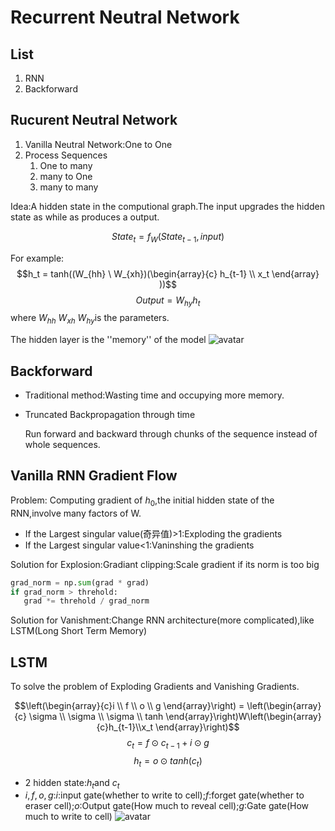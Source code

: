 # Recurrent Neutral Network

## List
1. RNN
2. Backforward

## Rucurent Neutral Network
1. Vanilla Neutral Network:One to One
2. Process Sequences
   1. One to many
   2. many to One
   3. many to many

Idea:A hidden state in the computional graph.The input upgrades the hidden state as while as produces a output.

$$State_t = f_W(State_{t-1},input)$$

For example:
$$h_t = tanh((W_{hh} \ W_{xh})(\begin{array}{c}
   h_{t-1} \\ x_t
\end{array} ))$$$$Output = W_{hy}h_t$$
where $W_{hh}$ $W_{xh}$ $W_{hy}$is the parameters.

The hidden layer is the ''memory'' of the model
![avatar](./L10_Pic1.png)

## Backforward

- Traditional method:Wasting time and occupying more memory.
- Truncated Backpropagation through time
    
    Run forward and backward through chunks of the sequence instead of whole sequences.

## Vanilla RNN Gradient Flow
Problem: Computing gradient of $h_0$,the initial hidden state of the RNN,involve many factors of W.

- If the Largest singular value(奇异值)>1:Exploding the gradients
- If the Largest singular value<1:Vaninshing the gradients

Solution for Explosion:Gradiant clipping:Scale gradient if its norm is too big
```python
grad_norm = np.sum(grad * grad)
if grad_norm > threhold:
   grad *= threhold / grad_norm
```

Solution for Vanishment:Change RNN architecture(more complicated),like LSTM(Long Short Term Memory)

## LSTM
To solve the problem of Exploding Gradients and Vanishing Gradients.

$$\left(\begin{array}{c}i \\ f \\ o \\ g \end{array}\right) = \left(\begin{array}{c} \sigma \\ \sigma \\ \sigma \\ tanh \end{array}\right)W\left(\begin{array}{c}h_{t-1}\\x_t \end{array}\right)$$
$$c_t = f\odot c_{t-1}+i\odot g$$$$h_t = o \odot tanh(c_t)$$
- 2 hidden state:$h_t$and $c_t$
- $i,f,o,g$:$i$:input gate(whether to write to cell);$f$:forget gate(whether to eraser cell);$o$:Output gate(How much to reveal cell);$g$:Gate gate(How much to write to cell)
![avatar](./L10_Pic2.png)


